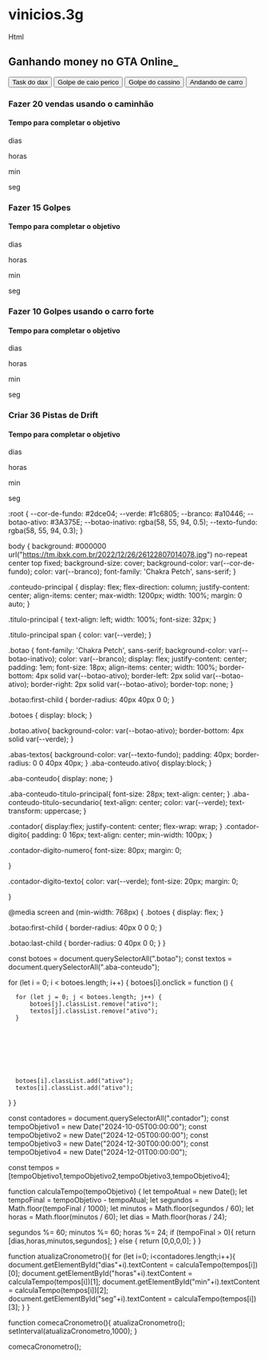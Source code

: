 # vinicios.3g
Html

<!DOCTYPE html>
<html lang="pt-br">


<head>
    <meta charset="UTF-8">
    <meta name="viewport" content="width=device-width, initial-scale=1.0">
    <title>Meus objetivos do ano</title>
    <link rel="stylesheet" href="style.css">
</head>


<body>
    <section class="conteudo-principal">
        <h2 class="titulo-principal">Ganhando money no GTA Online<span>_</span></h2>
        <div class="conteudo">
            <div class="botoes">
                <button class="botao ativo">Task do dax</button>
                <button class="botao">Golpe de caio perico</button>
                <button class="botao">Golpe do cassino</button>
                <button class="botao">Andando de carro</button>
            </div>
            <div class="abas-textos">
                <div class="aba-conteudo ativo">
                    <h3 class="aba-conteudo-titulo-principal">Fazer 20 vendas usando o caminhão</h3>
                    <h4 class="aba-conteudo-titulo-secundario">Tempo para completar o objetivo</h4>
                    <div class="contador">
                        <div class="contador-digito">
                            <p class="contador-digito-numero" id="dias0"></p>
                            <p class="contador-digito-texto">dias</p>
                        </div>
                        <div class="contador-digito">
                            <p class="contador-digito-numero" id="horas0"></p>
                            <p class="contador-digito-texto">horas</p>
                        </div>
                        <div class="contador-digito">
                            <p class="contador-digito-numero" id="min0"></p>
                            <p class="contador-digito-texto">min</p>
                        </div>
                        <div class="contador-digito">
                            <p class="contador-digito-numero" id="seg0"></p>
                            <p class="contador-digito-texto">seg</p>
                        </div>
                    </div>
                </div>
                <div class="aba-conteudo">
                    <h3 class="aba-conteudo-titulo-principal">Fazer 15 Golpes</h3>
                    <h4 class="aba-conteudo-titulo-secundario">Tempo para completar o objetivo</h4>
                    <div class="contador">
                        <div class="contador-digito">
                            <p class="contador-digito-numero" id="dias1"></p>
                            <p class="contador-digito-texto">dias</p>
                        </div>
                        <div class="contador-digito">
                            <p class="contador-digito-numero" id="horas1"></p>
                            <p class="contador-digito-texto">horas</p>
                        </div>
                        <div class="contador-digito">
                            <p class="contador-digito-numero" id="min1"></p>
                            <p class="contador-digito-texto">min</p>
                        </div>
                        <div class="contador-digito">
                            <p class="contador-digito-numero" id="seg1"></p>
                            <p class="contador-digito-texto">seg</p>
                        </div>
                    </div>
                </div>
                <div class="aba-conteudo">
                    <h3 class="aba-conteudo-titulo-principal">Fazer 10 Golpes usando o carro forte</h3>
                    <h4 class="aba-conteudo-titulo-secundario">Tempo para completar o objetivo</h4>
                    <div class="contador">
                        <div class="contador-digito">
                            <p class="contador-digito-numero" id="dias2"></p>
                            <p class="contador-digito-texto">dias</p>
                        </div>
                        <div class="contador-digito">
                            <p class="contador-digito-numero" id="horas2"></p>
                            <p class="contador-digito-texto">horas</p>
                        </div>
                        <div class="contador-digito">
                            <p class="contador-digito-numero" id="min2"></p>
                            <p class="contador-digito-texto">min</p>
                        </div>
                        <div class="contador-digito">
                            <p class="contador-digito-numero" id="seg2"></p>
                            <p class="contador-digito-texto">seg</p>
                        </div>
                    </div>
                </div>
                <div class="aba-conteudo">
                    <h3 class="aba-conteudo-titulo-principal">Criar 36 Pistas de Drift</h3>
                    <h4 class="aba-conteudo-titulo-secundario">Tempo para completar o objetivo</h4>
                    <div class="contador">
                        <div class="contador-digito">
                            <p class="contador-digito-numero" id="dias3"></p>
                            <p class="contador-digito-texto">dias</p>
                        </div>
                        <div class="contador-digito">
                            <p class="contador-digito-numero" id="horas3"></p>
                            <p class="contador-digito-texto">horas</p>
                        </div>
                        <div class="contador-digito">
                            <p class="contador-digito-numero" id="min3"></p>
                            <p class="contador-digito-texto">min</p>
                        </div>
                        <div class="contador-digito">
                            <p class="contador-digito-numero" id="seg3"></p>
                            <p class="contador-digito-texto">seg</p>
                        </div>
                    </div>
                </div>
            </div>
        </div>
    </section>
    <script src="main.js"></script>
</body>


</html>





:root {
  --cor-de-fundo: #2dce04;
  --verde: #1c6805;
  --branco: #a10446;
  --botao-ativo: #3A375E;
  --botao-inativo: rgba(58, 55, 94, 0.5);
  --texto-fundo: rgba(58, 55, 94, 0.3);
}








body {
  background: #000000 url("https://tm.ibxk.com.br/2022/12/26/26122807014078.jpg") no-repeat center top fixed;
  background-size: cover;
  background-color: var(--cor-de-fundo);
  color: var(--branco);
  font-family: 'Chakra Petch', sans-serif;
}
















.conteudo-principal {
  display: flex;
  flex-direction: column;
  justify-content: center;
  align-items: center;
  max-width: 1200px;
  width: 100%;
  margin: 0 auto;
}








.titulo-principal {
  text-align: left;
  width: 100%;
  font-size: 32px;
}








.titulo-principal span {
  color: var(--verde);
}
















.botao {
  font-family: 'Chakra Petch', sans-serif;
  background-color: var(--botao-inativo);
  color: var(--branco);
  display: flex;
  justify-content: center;
  padding: 1em;
  font-size: 18px;
  align-items: center;
  width: 100%;
  border-bottom: 4px solid var(--botao-ativo);
  border-left: 2px solid var(--botao-ativo);
  border-right: 2px solid var(--botao-ativo);
  border-top: none;
}








.botao:first-child {
  border-radius: 40px 40px 0 0;
}








.botoes {
  display: block;
}








.botao.ativo{
  background-color: var(--botao-ativo);
  border-bottom: 4px solid var(--verde);
}








.abas-textos{
  background-color: var(--texto-fundo);
  padding: 40px;
  border-radius: 0 0 40px 40px;
}
.aba-conteudo.ativo{
  display:block;
}








.aba-conteudo{
  display: none;
}








.aba-conteudo-titulo-principal{
  font-size: 28px;
  text-align: center;
}
.aba-conteudo-titulo-secundario{
  text-align: center;
  color: var(--verde);
  text-transform: uppercase;
}








.contador{
  display:flex;
  justify-content: center;
  flex-wrap: wrap;
}
.contador-digito{
  padding: 0 16px;
  text-align: center;
  min-width: 100px;
}








.contador-digito-numero{
  font-size: 80px;
  margin: 0;








}








.contador-digito-texto{
  color: var(--verde);
  font-size: 20px;
  margin: 0;








}








@media screen and (min-width: 768px) {
  .botoes {
      display: flex;
  }








  .botao:first-child {
      border-radius: 40px 0 0 0;
  }








  .botao:last-child {
      border-radius: 0 40px 0 0;
  }
}






const botoes = document.querySelectorAll(".botao");
const textos = document.querySelectorAll(".aba-conteudo");








for (let i = 0; i < botoes.length; i++) {
  botoes[i].onclick = function () {








      for (let j = 0; j < botoes.length; j++) {
          botoes[j].classList.remove("ativo");
          textos[j].classList.remove("ativo");
      }








      botoes[i].classList.add("ativo");
      textos[i].classList.add("ativo");
  }
}








const contadores = document.querySelectorAll(".contador");
const tempoObjetivo1 = new Date("2024-10-05T00:00:00");
const tempoObjetivo2 = new Date("2024-12-05T00:00:00");
const tempoObjetivo3 = new Date("2024-12-30T00:00:00");
const tempoObjetivo4 = new Date("2024-12-01T00:00:00");








const tempos = [tempoObjetivo1,tempoObjetivo2,tempoObjetivo3,tempoObjetivo4];
















function calculaTempo(tempoObjetivo) {
  let tempoAtual = new Date();
  let tempoFinal = tempoObjetivo - tempoAtual;
  let segundos = Math.floor(tempoFinal / 1000);
  let minutos = Math.floor(segundos / 60);
  let horas = Math.floor(minutos / 60);
  let dias = Math.floor(horas / 24);








  segundos %= 60;
  minutos %= 60;
  horas %= 24;
  if (tempoFinal > 0){
      return [dias,horas,minutos,segundos];
  } else {
      return [0,0,0,0];
  }
}








function atualizaCronometro(){
  for (let i=0; i<contadores.length;i++){
      document.getElementById("dias"+i).textContent = calculaTempo(tempos[i])[0];
      document.getElementById("horas"+i).textContent = calculaTempo(tempos[i])[1];
      document.getElementById("min"+i).textContent = calculaTempo(tempos[i])[2];
      document.getElementById("seg"+i).textContent = calculaTempo(tempos[i])[3];
  }
}








function comecaCronometro(){
  atualizaCronometro();
  setInterval(atualizaCronometro,1000);
}








comecaCronometro();







